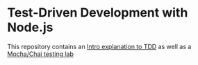 # Test-Driven Development with Node.js

This repository contains an <a href="https://github.com/wdi-atx-11/testing/tree/master/node-mocha-testing-intro">Intro explanation to TDD</a> as well as a <a href="https://github.com/wdi-atx-11/testing/tree/master/node-testing-mocha-chai-lab">Mocha/Chai testing lab</a>
